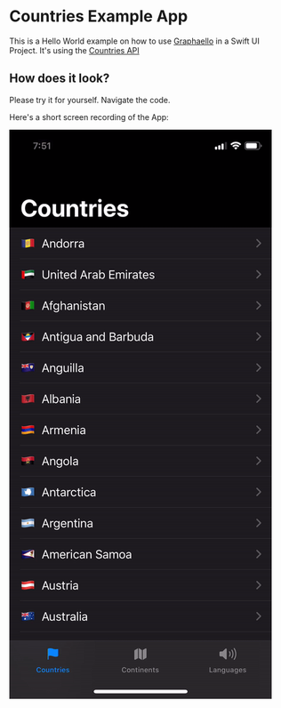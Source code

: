 # Countries Example App

This is a Hello World example on how to use [Graphaello](https://github.com/nerdsupremacist/graphaello) in a Swift UI Project.
It's using the [Countries API](https://countries.trevorblades.com)

## How does it look?

Please try it for yourself. Navigate the code.

Here's a short screen recording of the App:

![Demo Gif](demo.gif)
